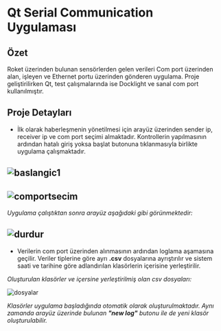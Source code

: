 
# Qt Serial Communication Uygulaması

## Özet

Roket üzerinden bulunan sensörlerden gelen verileri Com port üzerinden alan, işleyen ve Ethernet portu üzerinden gönderen uygulama.
Proje geliştirilirken Qt, test çalışmalarında ise Docklight ve sanal com port kullanılmıştır.


## Proje Detayları
* İlk olarak haberleşmenin yönetilmesi için arayüz üzerinden sender ip, receiver ip ve com
port seçimi almaktadır. Kontrollerin yapılmasının ardından hatalı giriş yoksa başlat butonuna tıklanmasıyla birlikte uygulama çalışmaktadır.

![baslangic1](https://user-images.githubusercontent.com/49278142/158070681-c305261a-3b57-4e8f-a300-a1fb3dfc6778.png)
---
![comportsecim](https://user-images.githubusercontent.com/49278142/158070731-52d77e6f-5fc9-4459-96ec-7a849d5d0786.png)
---
*Uygulama çalıştıktan sonra arayüz aşağıdaki gibi görünmektedir:*

![durdur](https://user-images.githubusercontent.com/49278142/158070826-7ffd4699-ecaa-4987-a425-2709d6c32d6a.png)
---
* Verilerin com port üzerinden alınmasının ardından loglama aşamasına geçilir. Veriler tiplerine göre ayrı **.csv** dosyalarına ayrıştırılır ve sistem saati ve tarihine göre adlandırılan klasörlerin içerisine yerleştirilir.



*Oluşturulan klasörler ve içersine yerleştirilmiş olan csv dosyaları:*

![dosyalar](https://user-images.githubusercontent.com/49278142/158071463-f895e50c-461a-473d-bc6e-e89345a147d5.png)

*Klasörler uygulama başladığında otomatik olarak oluşturulmaktadır. Aynı zamanda arayüz üzerinde bulunan **"new log"** butonu ile de yeni klasör oluşturulabilir.*


